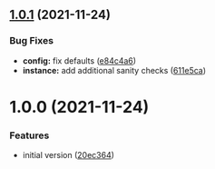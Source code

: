 ## [1.0.1](https://github.com/bitfocus/companion-module-generic-snmp/compare/v1.0.0...v1.0.1) (2021-11-24)


### Bug Fixes

* **config:** fix defaults ([e84c4a6](https://github.com/bitfocus/companion-module-generic-snmp/commit/e84c4a622318ee3620a3a41c8832336b2147b2be))
* **instance:** add additional sanity checks ([611e5ca](https://github.com/bitfocus/companion-module-generic-snmp/commit/611e5cad313cf23e9b1603231c3e35264f288f20))

# 1.0.0 (2021-11-24)


### Features

* initial version ([20ec364](https://github.com/bitfocus/companion-module-generic-snmp/commit/20ec3640f591287a5090f6b9202ee91a4140bb8b))
